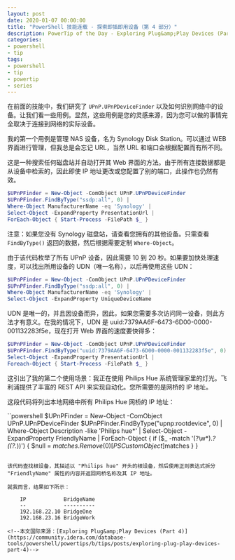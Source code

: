 ```yaml
---
layout: post
date: 2020-01-07 00:00:00
title: "PowerShell 技能连载 - 探索即插即用设备（第 4 部分）"
description: PowerTip of the Day - Exploring Plug&amp;Play Devices (Part 4)
categories:
- powershell
- tip
tags:
- powershell
- tip
- powertip
- series
---
```

在前面的技能中，我们研究了 `UPnP.UPnPDeviceFinder` 以及如何识别网络中的设备。让我们看一些用例。显然，这些用例是您的灵感来源，因为您可以做的事情完全取决于连接到网络的实际设备。

我的第一个用例是管理 NAS 设备，名为 Synology Disk Station。可以通过 WEB 界面进行管理，但我总是会忘记 URL，当然 URL 和端口会根据配置而有所不同。

这是一种搜索任何磁盘站并自动打开其 Web 界面的方法。由于所有连接数据都是从设备中检索的，因此即使 IP 地址更改或您配置了别的端口，此操作也仍然有效。

```powershell
$UPnPFinder = New-Object -ComObject UPnP.UPnPDeviceFinder
$UPnPFinder.FindByType("ssdp:all", 0) |
Where-Object ManufacturerName -eq 'Synology' |
Select-Object -ExpandProperty PresentationUrl |
ForEach-Object { Start-Process -FilePath $_ }
```

注意：如果您没有 Synology 磁盘站，请查看您拥有的其他设备。只需查看 `FindByType()` 返回的数据，然后根据需要定制 `Where-Object`。


由于该代码枚举了所有 UPnP 设备，因此需要 10 到 20 秒。如果要加快处理速度，可以找出所用设备的 UDN（唯一名称），以后再使用这些 UDN：

```powershell
$UPnPFinder = New-Object -ComObject UPnP.UPnPDeviceFinder
$UPnPFinder.FindByType("ssdp:all", 0) |
Where-Object ManufacturerName -eq 'Synology' |
Select-Object -ExpandProperty UniqueDeviceName
```

UDN 是唯一的，并且因设备而异，因此，如果您需要多次访问同一设备，则此方法才有意义。在我的情况下，UDN 是 uuid:7379AA6F-6473-6D00-0000-001132283f5e，现在打开 Web 界面的速度要快得多：

```powershell
$UPnPFinder = New-Object -ComObject UPnP.UPnPDeviceFinder
$UPnPFinder.FindByType("uuid:7379AA6F-6473-6D00-0000-001132283f5e", 0) |
Select-Object -ExpandProperty PresentationUrl |
Foreach-Object { Start-Process -FilePath $_ }
```

这引出了我的第二个使用场景：我正在使用 Philips Hue 系统管理家里的灯光。飞利浦提供了丰富的 REST API 来实现自动化。您所需要的是网桥的 IP 地址。

这段代码将列出本地网络中所有 Philips Hue 网桥的 IP 地址：

``powershell
$UPnPFinder = New-Object -ComObject UPnP.UPnPDeviceFinder
$UPnPFinder.FindByType("upnp:rootdevice", 0) |
Where-Object Description -like 'Philips hue*' |
Select-Object -ExpandProperty FriendlyName |
ForEach-Object {
    if ($_ -match '(?\w*).*?\((?.*)\)')
    {
    $null = $matches.Remove(0)
    [PSCustomObject]$matches
    }
    }
```

该代码查找根设备，其描述以 "Philips hue" 开头的根设备，然后使用正则表达式拆分 "FriendlyName" 属性的内容并返回网桥名称及其 IP 地址。

就我而言，结果如下所示：

    IP            BridgeName
    --            ----------
    192.168.22.10 BridgeOne
    192.168.23.16 BridgeWork

<!--本文国际来源：[Exploring Plug&amp;Play Devices (Part 4)](https://community.idera.com/database-tools/powershell/powertips/b/tips/posts/exploring-plug-play-devices-part-4)-->

